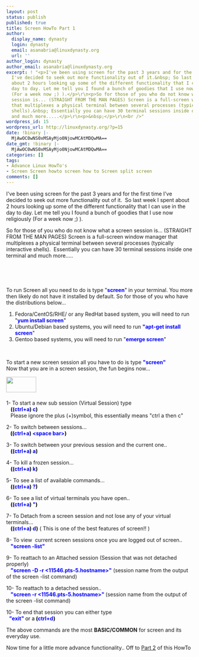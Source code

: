 ```yaml
---
layout: post
status: publish
published: true
title: Screen HowTo Part 1
author:
  display_name: dynasty
  login: dynasty
  email: asanabria@linuxdynasty.org
  url: ''
author_login: dynasty
author_email: asanabria@linuxdynasty.org
excerpt: ! "<p>I've been using screen for the past 3 years and for the first time
  I've decided to seek out more functionality out of it.&nbsp; So last week I spent
  about 2 hours looking up some of the different functionality that I can use in the
  day to day. Let me tell you I found a bunch of goodies that I use now religiously
  (For a week now ;) ).</p>\r\n<p>So for those of you who do not know what a screen
  session is... (STRAIGHT FROM THE MAN PAGES) Screen is a full-screen window manager
  that multiplexes a physical terminal between several processes (typically interactive
  shells).&nbsp; Essentially you can have 30 terminal sessions inside one terminal
  and much more.....</p>\r\n<p>&nbsp;</p>\r\n<br />"
wordpress_id: 15
wordpress_url: http://linuxdynasty.org/?p=15
date: !binary |-
  MjAwOC0wNS0xMSAyMjo0NjowMCAtMDQwMA==
date_gmt: !binary |-
  MjAwOC0wNS0xMSAyMjo0NjowMCAtMDQwMA==
categories: []
tags:
- Advance Linux HowTo's
- Screen Screen howto screen how to Screen split screen
comments: []
---
```

<p>I've been using screen for the past 3 years and for the first time I've decided to seek out more functionality out of it.&nbsp; So last week I spent about 2 hours looking up some of the different functionality that I can use in the day to day. Let me tell you I found a bunch of goodies that I use now religiously (For a week now ;) ).</p>
<p>So for those of you who do not know what a screen session is... (STRAIGHT FROM THE MAN PAGES) Screen is a full-screen window manager that multiplexes a physical terminal between several processes (typically interactive shells).&nbsp; Essentially you can have 30 terminal sessions inside one terminal and much more.....</p>
<p>&nbsp;</p>
<p><a id="more"></a><a id="more-15"></a></p>
<p>&nbsp;</p>
<p>To run Screen all you need to do is type &quot;<strong><font color="#0000ff">screen</font></strong>&quot; in your terminal. You more then likely do not have it installed by default. So for those of you who have the distributions below...&nbsp; </p>
<ol>
<li>Fedora/CentOS/RHE/ or any RedHat based system, you will need to run &quot;<strong><font color="#0000ff">yum install screen</font></strong>&quot;</li>
<li>Ubuntu/Debian based systems, you will need to run <font color="#0000ff"><strong>&quot;apt-get install screen</strong></font>&quot;</li>
<li>Gentoo based systems, you will need to run &quot;<font color="#0000ff"><strong>emerge screen</strong></font>&quot;</li>
</ol>
<p>&nbsp;</p>
<p>To start a new screen session all you have to do is type <strong><font color="#0000ff">&quot;screen&quot;</font></strong><br />
Now that you are in a screen session, the fun begins now...</p>
<p><a href="images/stories/screenshots/Screenshot-screen.png" height="49" width="96" title="Screen Screen shot" rel="shadowbox"><img alt="" title="" src="http://linuxdynasty.org/wp-content/themes/twentyten/images/stories/screenshots/Screenshot-screen.png" align="left" height="42" width="81" /></a></p>
<p>&nbsp;</p>
<p>&nbsp;</p>
<p>1- To start a new sub session (Virtual Session) type <br />
&nbsp;&nbsp; <strong><font color="#0000ff"><font color="#000000">((</font>ctrl+a<font color="#000000">)</font> c<font color="#000000">)</font></font></strong><br />
&nbsp;&nbsp; <span class="attention">Please ignore the plus (+)symbol, this essentially means &quot;ctrl a then c&quot;</span></p>
<p>2- To switch between sessions... <br />
&nbsp;&nbsp;<font color="#0000ff"><strong> <font color="#000000">((</font>ctrl+a<font color="#000000">)</font> &lt;space bar&gt;<font color="#000000">)</font></strong></font></p>
<p>3- To switch between your previous session and the current one..<br />
&nbsp;&nbsp; <font color="#0000ff"><strong><font color="#000000">((</font>ctrl+a<font color="#000000">)</font> a<font color="#000000">)</font></strong></font></p>
<p>4- To kill a frozen session...<br />
&nbsp;&nbsp; <font color="#0000ff"><strong><font color="#000000">((</font>ctrl+a<font color="#000000">)</font> k<font color="#000000">) </font></strong></font></p>
<p>5- To see a list of available commands...<br />
&nbsp;&nbsp;&nbsp;<font color="#0000ff"><strong><font color="#000000">((</font>ctrl+a<font color="#000000">)</font> ?<font color="#000000">)</font><br />
</strong></font></p>
<p>6- To see a list of virtual terminals you have open..<br />
&nbsp;&nbsp; <font color="#0000ff"><strong><font color="#000000">((</font>ctrl</strong></font><font color="#0000ff"><strong>+a<font color="#000000">)</font> &quot;<font color="#000000">)</font></strong></font></p>
<p>7- To Detach from a screen session and not lose any of your virtual terminals...<br />
&nbsp;&nbsp; <font color="#0000ff"><strong><font color="#000000">((</font>ctrl+a<font color="#000000">)</font> d<font color="#000000">)</font></strong></font> <span class="approved">( This is one of the best features of screen!! )</span></p>
<p>8- To view&nbsp; current screen sessions once you are logged out of screen..<br />
&nbsp;&nbsp; <font color="#0000ff"><strong>&quot;screen -list&quot;</strong></font></p>
<p>9- To reattach to an Attached session (Session that was not detached properly)<br />
&nbsp;&nbsp; <font color="#0000ff"><strong>&quot;screen -D -r &lt;11546.pts-5.hostname&gt;&quot;</strong></font> (session name from the output of the screen -list command)</p>
<p>10- To reattach to a detached session..<br />
&nbsp;&nbsp; <font color="#0000ff"><strong>&quot;screen -r &lt;11546.pts-5.hostname&gt;&quot; </strong></font>(session name from the output of the screen -list command)</p>
<p>10- To end that session you can either type <br />
&nbsp; <font color="#0000ff"><strong>&quot;exit&quot; </strong><font color="#000000">or a</font><strong> <font color="#000000">(</font>ctrl+d<font color="#000000">)</font></strong></font></p>
<p><span class="notice">The above commands are the most <strong>BASIC/COMMON</strong> for screen and its everyday use.</span></p>
<p>Now time for a little more advance functionality.. Off to <a href="screen-howto-part-2.html" title="Screen Part 2">Part 2</a> of this HowTo</p>
